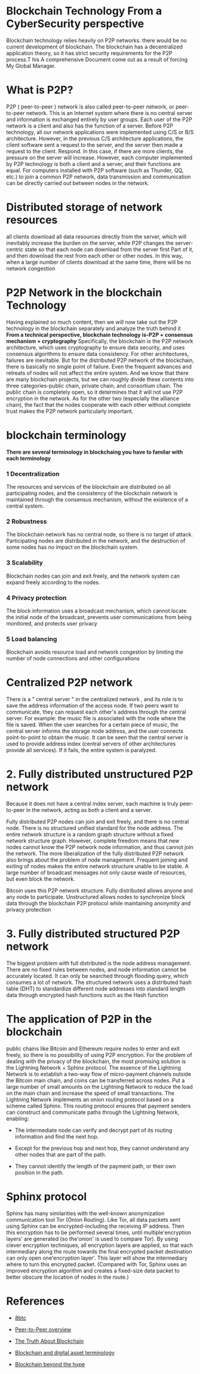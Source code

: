 # Blockchain Technology From a CyberSecurity perspective
Blockchain technology relies heavily on P2P networks. there would be no current development of blockchain. The blockchain has a decentralized application theory, so it has strict security requirements for the P2P process.T his A comprehensive Document come out as a result of forcing My Global Manager.

# What is P2P?
P2P ( peer-to-peer ) network is also called peer-to-peer network, or peer-to-peer network. This is an Internet system where there is no central server and information is exchanged entirely by user groups. Each user of the P2P network is a client and also has the function of a server. Before P2P technology, all our network applications were implemented using C/S or B/S architecture. However, in the previous C/S architecture applications, the client software sent a request to the server, and the server then made a request to the client. Respond. In this case, if there are more clients, the pressure on the server will increase. However, each computer implemented by P2P technology is both a client and a server, and their functions are equal. For computers installed with P2P software (such as Thunder, QQ, etc.) to join a common P2P network, data transmission and communication can be directly carried out between nodes in the network.


# Distributed storage of network resources

all clients download all data resources directly from the server, which will inevitably increase the burden on the server, while P2P changes the server-centric state so that each node can download from the server first Part of it, and then download the rest from each other or other nodes. In this way, when a large number of clients download at the same time, there will be no network congestion

# P2P Network in the blockchain Technology
Having explained so much content, then we will now take out the P2P technology in the blockchain separately and analyze the truth behind it
**From a technical perspective, blockchain technology is-P2P + consensus mechanism + cryptography** Specifically, the blockchain is the P2P network architecture, which uses cryptography to ensure data security, and uses consensus algorithms to ensure data consistency. For other architectures, failures are inevitable. But for the distributed P2P network of the blockchain, there is basically no single point of failure. Even the frequent advances and retreats of nodes will not affect the entire system.
And we know that there are many blockchain projects, but we can roughly divide these contents into three categories-public chain, private chain, and consortium chain. The public chain is completely open, so it determines that it will not use P2P encryption in the network. As for the other two (especially the alliance chain), the fact that the nodes cooperate with each other without complete trust makes the P2P network particularly important.

# blockchain terminology 
**There are several terminology in blockchaing you have to familar with each terminology**
### 1  Decentralization

The resources and services of the blockchain are distributed on all participating nodes, and the consistency of the blockchain network is maintained through the consensus mechanism, without the existence of a central system.


### 2 Robustness

The blockchain network has no central node, so there is no target of attack. Participating nodes are distributed in the network, and the destruction of some nodes has no impact on the blockchain system.


### 3 Scalability

Blockchain nodes can join and exit freely, and the network system can expand freely according to the nodes.


### 4 Privacy protection

The block information uses a broadcast mechanism, which cannot locate the initial node of the broadcast, prevents user communications from being monitored, and protects user privacy


### 5 Load balancing

Blockchain avoids resource load and network congestion by limiting the number of node connections and other configurations


# Centralized P2P network
There is a " central server " in the centralized network , and its role is to save the address information of the access node. If two peers want to communicate, they can request each other's address through the central server. For example:
the music file is associated with the node where the file is saved. When the user searches for a certain piece of music, the central server informs the storage node address, and the user connects point-to-point to obtain the music. It can be seen that the central server is used to provide address index (central servers of other architectures provide all services). If it fails, the entire system is paralyzed.


# 2. Fully distributed unstructured P2P network
Because it does not have a central index server, each machine is truly peer-to-peer in the network, acting as both a client and a server.

Fully distributed P2P nodes can join and exit freely, and there is no central node. There is no structured unified standard for the node address. The entire network structure is a random graph structure without a fixed network structure graph. However, complete freedom means that new nodes cannot know the P2P network node information, and thus cannot join the network. The more liberalization of the fully distributed P2P network also brings about the problem of node management. Frequent joining and exiting of nodes makes the entire network structure unable to be stable. A large number of broadcast messages not only cause waste of resources, but even block the network.

Bitcoin uses this P2P network structure. Fully distributed allows anyone and any node to participate. Unstructured allows nodes to synchronize block data through the blockchain P2P protocol while maintaining anonymity and privacy protection

# 3. Fully distributed structured P2P network
The biggest problem with full distributed is the node address management. There are no fixed rules between nodes, and node information cannot be accurately located. It can only be searched through flooding query, which consumes a lot of network. The structured network uses a distributed hash table (DHT) to standardize different node addresses into standard length data through encrypted hash functions such as the Hash function


# The application of P2P in the blockchain

public chains like Bitcoin and Ethereum require nodes to enter and exit freely, so there is no possibility of using P2P encryption.
For the problem of dealing with the privacy of the blockchain, the most promising solution is the Lightning Network + Sphinx protocol.
The essence of the Lightning Network is to establish a two-way flow of micro-payment channels outside the Bitcoin main chain, and coins can be transferred across nodes. Put a large number of small amounts on the Lightning Network to reduce the load on the main chain and increase the speed of small transactions.
The Lightning Network implements an onion routing protocol based on a scheme called Sphinx.
This routing protocol ensures that payment senders can construct and communicate paths through the Lightning Network, enabling:

* The intermediate node can verify and decrypt part of its routing information and find the next hop.

* Except for the previous hop and next hop, they cannot understand any other nodes that are part of the path.

* They cannot identify the length of the payment path, or their own position in the path.
# Sphinx protocol
Sphinx has many similarities with the well-known anonymization communication tool Tor (Onion Routing). Like Tor, all data packets sent using Sphinx can be encrypted-including the receiving IP address. Then this encryption has to be performed several times, until multiple'encryption layers' are generated (so the'onion' is used to compare Tor).
By using clever encryption techniques, all encryption layers are applied, so that each intermediary along the route towards the final encrypted packet destination can only open one'encryption layer'. This layer will show the intermediary where to turn this encrypted packet. (Compared with Tor, Sphinx uses an improved encryption algorithm and creates a fixed-size data packet to better obscure the location of nodes in the route.)

# References
* [8btc](https://www.8btc.com/article/113116)

* [Peer-to-Peer overview](http://www.intsci.ac.cn/users/luojw/P2P/ch02.html)

* [The Truth About Blockchain](https://hbr.org/2017/01/the-truth-about-blockchain)

* [Blockchain and digital asset terminology](https://rsmus.com/what-we-do/services/blockchain-consulting/blockchain-and-digital-asset-terminology.html)

* [Blockchain beyond the hype](https://www.mckinsey.com/business-functions/mckinsey-digital/our-insights/blockchain-beyond-the-hype-what-is-the-strategic-business-value#)

